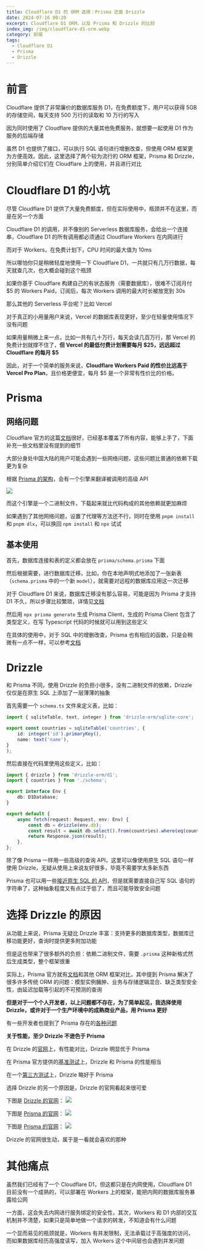 ```yaml
---
title: Cloudflare D1 的 ORM 选择：Prisma 还是 Drizzle
date: 2024-07-16 00:20
excerpt: Cloudflare D1 ORM，以及 Prisma 和 Drizzle 的比较
index_img: /img/cloudflare-d1-orm.webp
category: 前端
tags: 
  - Cloudflare D1
  - Prisma
  - Drizzle
---
```

# 前言
Cloudflare 提供了非常廉价的数据库服务 D1，在免费额度下，用户可以获得 5GB 的存储空间，每天支持 500 万行的读取和 10 万行的写入

因为同时使用了 Cloudflare 提供的大量其他免费服务，就想要一起使用 D1 作为服务的后端存储

虽然 D1 也提供了接口，可以执行 SQL 语句进行增删改查，但使用 ORM 框架更为方便高效。因此，这里选择了两个较为流行的 ORM 框架，Prisma 和 Drizzle，分别简单介绍它们在 Cloudflare 上的使用，并且进行对比


# Cloudflare D1 的小坑
尽管 Cloudflare D1 提供了大量免费额度，但在实际使用中，瓶颈并不在这里，而是在另一个方面

Cloudflare D1 的调用，并不像别的 Serverless 数据库服务，会给出一个连接串，Cloudflare D1 的所有调用都必须通过 Cloudflare Workers 在内网进行

而对于 Workers，在免费计划下，CPU 时间的最大值为 10ms

所以哪怕你只是稍微轻度地使用一下 Cloudflare D1，一共就只有几万行数据，每天就查几次，也大概会碰到这个瓶颈

如果你基于 Cloudflare 构建自己的有状态服务（需要数据库），很难不订阅月付 $5 的 Workers Paid，订阅后，每次 Workers 调用的最大时长被放宽到 30s

那么其他的 Serverless 平台呢？比如 Vercel

对于真正的小用量用户来说，Vercel 的数据库表现更好，至少在轻量使用情况下没有问题 

如果用量稍微上来一点，比如一共有几十万行，每天会读几百万行，那 Vercel 的免费计划就撑不住了，**但 Vercel 的最低付费计划需要每月 $25，远远超过 Cloudflare 的每月 $5**

因此，对于一个简单的服务来说，**Cloudflare Workers Paid 的性价比远高于 Vercel Pro Plan**，且价格更便宜，每月 $5 是一个非常有性价比的价格。

# Prisma
## 网络问题
Cloudflare 官方的这篇[文档](https://developers.cloudflare.com/d1/tutorials/d1-and-prisma-orm)很好，已经基本覆盖了所有内容，能够上手了，下面补充一些文档里没有提到的细节

大部分身处中国大陆的用户可能会遇到一些网络问题，这些问题比普通的依赖下载更为复杂

根据 [Prisma 的架构](https://www.prisma.io/docs/orm/more/under-the-hood/engines)，会有一个引擎来翻译被调用的高级 API

![](/img/cloudflare-d1-orm-1.png)

而这个引擎是一个二进制文件，下载起来就比代码构成的其他依赖就更加麻烦

如果遇到了其他网络问题，设置了代理等方法还不行，同时在使用 `pnpm install` 和 `pnpm dlx`，可以换回 `npm install` 和 `npx` 试试

## 基本使用
首先，数据库连接和表的定义都会放在 `prisma/schema.prisma` 下面

然后根据需要，进行数据库迁移，比如，你在本地声明式地添加了一张新表（`schema.prisma` 中的一个新 `model`），就需要对远程的数据库应用这一次迁移

对于 Cloudflare D1 来说，数据库迁移没有那么容易，可能是因为 Prisma 才支持 D1 不久，所以步骤比较繁琐，详情见[文档](https://developers.cloudflare.com/d1/tutorials/d1-and-prisma-orm#4-create-a-table-in-the-database)

然后用 `npx prisma generate` 生成 Prisma Client，生成的 Prisma Client 包含了类型定义，在写 Typescript 代码的时候就可以用到这些定义

在具体的使用中，对于 SQL 中的增删改查，Prisma 也有相应的函数，只是会稍微有一点不一样，可以参考[文档](https://www.prisma.io/docs/orm/prisma-client/queries/crud)

# Drizzle
和 Prisma 不同，使用 Drizzle 的负担小很多，没有二进制文件的依赖，Drizzle 仅仅是在原生 SQL 上添加了一层薄薄的抽象

首先需要一个 `schema.ts` 文件来定义表，比如：
```typescript
import { sqliteTable, text, integer } from 'drizzle-orm/sqlite-core';

export const countries = sqliteTable('countries', {
    id: integer('id').primaryKey(),
    name: text('name'),
}
);
```
然后直接在代码里使用这些定义，比如：
```typescript
import { drizzle } from 'drizzle-orm/d1';
import { countries } from './schema';

export interface Env {
	db: D1Database;
}

export default {
	async fetch(request: Request, env: Env) {
		const db = drizzle(env.db);
		const result = await db.select().from(countries).where(eq(countries.id, 5));
		return Response.json(result);
	},
};
```
除了像 Prisma 一样用一些高级的查询 API，这里可以像使用原生 SQL 语句一样使用 Drizzle，无疑从使用上来说友好很多，毕竟不需要学太多新东西

Prisma 也可以用一些[接近原生 SQL 的 API](https://www.prisma.io/docs/orm/prisma-client/queries/raw-database-access/raw-queries)，但是就需要直接自己写 SQL 语句的字符串了，这种抽象程度又有点过于低了，而且可能导致安全问题

# 选择 Drizzle 的原因
从功能上来说，Prisma 无疑比 Drizzle 丰富：支持更多的数据库类型，数据库迁移功能更好，查询时提供更多附加功能

但是这也带来了很多额外的负担：依赖二进制文件，需要 `.prisma` 这种新格式然后生成类型，整个框架很重

实际上，Prisma 官方就有[文档](https://www.prisma.io/docs/orm/more/comparisons/prisma-and-drizzle)和其他 ORM 框架对比，其中提到 Prisma 解决了很多许多传统 ORM 的问题：模型实例臃肿、业务与存储逻辑混合、缺乏类型安全性，由延迟加载等引起的不可预测的查询

**但是对于一个个人开发者，以上问题都不存在，为了简单起见，我选择使用 Drizzle，或许对于一个生产环境中的成熟商业产品，用 Prisma 更好**

有一些开发者也提到了 Prisma 存在的[各种问题](https://www.reddit.com/r/node/comments/14lyyia/prisma_vs_drizzle_orm_for_production/)

**关于性能，至少 Drizzle 不逊色于 Prisma**

在 Drizzle 的[官网](https://orm.drizzle.team/)上，有性能对比，Drizzle 明显优于 Prisma

在 Prisma 官方提供的[基准测试](https://db-latency.vercel.app/)上，Drizzle 和 Prisma 的性能相当

在一个[第三方测试](https://github.com/masfahru/typescript-orm-benchmark)上，Drizzle 略好于 Prisma

选择 Drizzle 的另一个原因是，Drizzle 的官网看起来很可爱

下图是 [Drizzle 的官网](https://orm.drizzle.team/)：
![](/img/cloudflare-d1-orm-2.png)

下图是 [Prisma 的官网](https://www.prisma.io/)：
![](/img/cloudflare-d1-orm-3.png)

下图是 [Prisma 的官网](https://typeorm.io/)：
![](/img/cloudflare-d1-orm-4.png)

Drizzle 的官网很生动，属于是一看就会喜欢的那种

# 其他痛点
虽然我们已经有了一个 Cloudflare D1，但这都只是在内网使用，Cloudflare D1 目前没有一个成熟的，可以部署在 Workers 上的框架，能把内网的数据库服务暴露给公网

一方面，这会失去内网进行服务绑定的安全性，其次，Workers 和 D1 内部的交互机制并不清楚，如果只是简单地做一个请求的转发，不知道会有什么问题

一个显而易见的瓶颈就是，Workers 有并发限制，无法承载过于高强度的访问，而如果数据库经历高强度读写，加入 Workers 这个中间层也会遇到并发问题

